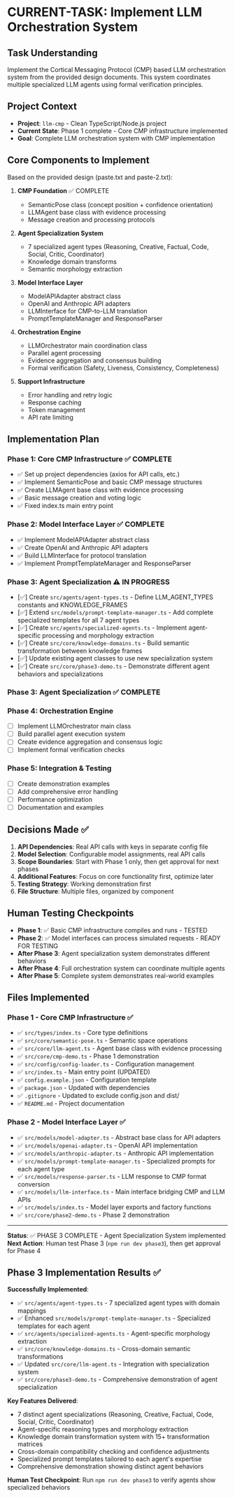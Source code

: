 # CURRENT-TASK: Implement LLM Orchestration System

## Task Understanding
Implement the Cortical Messaging Protocol (CMP) based LLM orchestration system from the provided design documents. This system coordinates multiple specialized LLM agents using formal verification principles.

## Project Context
- **Project**: `llm-cmp` - Clean TypeScript/Node.js project
- **Current State**: Phase 1 complete - Core CMP infrastructure implemented
- **Goal**: Complete LLM orchestration system with CMP implementation

## Core Components to Implement
Based on the provided design (paste.txt and paste-2.txt):

1. **CMP Foundation** ✅ COMPLETE
   - SemanticPose class (concept position + confidence orientation)
   - LLMAgent base class with evidence processing
   - Message creation and processing protocols

2. **Agent Specialization System**
   - 7 specialized agent types (Reasoning, Creative, Factual, Code, Social, Critic, Coordinator)
   - Knowledge domain transforms
   - Semantic morphology extraction

3. **Model Interface Layer**
   - ModelAPIAdapter abstract class
   - OpenAI and Anthropic API adapters
   - LLMInterface for CMP-to-LLM translation
   - PromptTemplateManager and ResponseParser

4. **Orchestration Engine**
   - LLMOrchestrator main coordination class
   - Parallel agent processing
   - Evidence aggregation and consensus building
   - Formal verification (Safety, Liveness, Consistency, Completeness)

5. **Support Infrastructure**
   - Error handling and retry logic
   - Response caching
   - Token management
   - API rate limiting

## Implementation Plan

### Phase 1: Core CMP Infrastructure ✅ COMPLETE
- ✅ Set up project dependencies (axios for API calls, etc.)
- ✅ Implement SemanticPose and basic CMP message structures
- ✅ Create LLMAgent base class with evidence processing
- ✅ Basic message creation and voting logic
- ✅ Fixed index.ts main entry point

### Phase 2: Model Interface Layer ✅ COMPLETE
- ✅ Implement ModelAPIAdapter abstract class
- ✅ Create OpenAI and Anthropic API adapters
- ✅ Build LLMInterface for protocol translation
- ✅ Implement PromptTemplateManager and ResponseParser

### Phase 3: Agent Specialization ⚠️ IN PROGRESS
- [✅] Create `src/agents/agent-types.ts` - Define LLM_AGENT_TYPES constants and KNOWLEDGE_FRAMES
- [✅] Extend `src/models/prompt-template-manager.ts` - Add complete specialized templates for all 7 agent types
- [✅] Create `src/agents/specialized-agents.ts` - Implement agent-specific processing and morphology extraction
- [✅] Create `src/core/knowledge-domains.ts` - Build semantic transformation between knowledge frames
- [✅] Update existing agent classes to use new specialization system
- [✅] Create `src/core/phase3-demo.ts` - Demonstrate different agent behaviors and specializations

### Phase 3: Agent Specialization ✅ COMPLETE

### Phase 4: Orchestration Engine
- [ ] Implement LLMOrchestrator main class
- [ ] Build parallel agent execution system
- [ ] Create evidence aggregation and consensus logic
- [ ] Implement formal verification checks

### Phase 5: Integration & Testing
- [ ] Create demonstration examples
- [ ] Add comprehensive error handling
- [ ] Performance optimization
- [ ] Documentation and examples

## Decisions Made ✅

1. **API Dependencies**: Real API calls with keys in separate config file
2. **Model Selection**: Configurable model assignments, real API calls
3. **Scope Boundaries**: Start with Phase 1 only, then get approval for next phases
4. **Additional Features**: Focus on core functionality first, optimize later
5. **Testing Strategy**: Working demonstration first
6. **File Structure**: Multiple files, organized by component

## Human Testing Checkpoints
- **Phase 1**: ✅ Basic CMP infrastructure compiles and runs - TESTED
- **Phase 2**: ✅ Model interfaces can process simulated requests - READY FOR TESTING
- **After Phase 3**: Agent specialization system demonstrates different behaviors
- **After Phase 4**: Full orchestration system can coordinate multiple agents
- **After Phase 5**: Complete system demonstrates real-world examples

## Files Implemented 

### Phase 1 - Core CMP Infrastructure ✅
- ✅ `src/types/index.ts` - Core type definitions
- ✅ `src/core/semantic-pose.ts` - Semantic space operations
- ✅ `src/core/llm-agent.ts` - Agent base class with evidence processing
- ✅ `src/core/cmp-demo.ts` - Phase 1 demonstration
- ✅ `src/config/config-loader.ts` - Configuration management
- ✅ `src/index.ts` - Main entry point (UPDATED)
- ✅ `config.example.json` - Configuration template
- ✅ `package.json` - Updated with dependencies
- ✅ `.gitignore` - Updated to exclude config.json and dist/
- ✅ `README.md` - Project documentation

### Phase 2 - Model Interface Layer ✅
- ✅ `src/models/model-adapter.ts` - Abstract base class for API adapters
- ✅ `src/models/openai-adapter.ts` - OpenAI API implementation
- ✅ `src/models/anthropic-adapter.ts` - Anthropic API implementation
- ✅ `src/models/prompt-template-manager.ts` - Specialized prompts for each agent type
- ✅ `src/models/response-parser.ts` - LLM response to CMP format conversion
- ✅ `src/models/llm-interface.ts` - Main interface bridging CMP and LLM APIs
- ✅ `src/models/index.ts` - Model layer exports and factory functions
- ✅ `src/core/phase2-demo.ts` - Phase 2 demonstration

---
**Status**: ✅ PHASE 3 COMPLETE - Agent Specialization System implemented
**Next Action**: Human test Phase 3 (`npm run dev phase3`), then get approval for Phase 4

## Phase 3 Implementation Results ✅

**Successfully Implemented**:
- ✅ `src/agents/agent-types.ts` - 7 specialized agent types with domain mappings
- ✅ Enhanced `src/models/prompt-template-manager.ts` - Specialized templates for each agent
- ✅ `src/agents/specialized-agents.ts` - Agent-specific morphology extraction
- ✅ `src/core/knowledge-domains.ts` - Cross-domain semantic transformations
- ✅ Updated `src/core/llm-agent.ts` - Integration with specialization system
- ✅ `src/core/phase3-demo.ts` - Comprehensive demonstration of agent specialization

**Key Features Delivered**:
- 7 distinct agent specializations (Reasoning, Creative, Factual, Code, Social, Critic, Coordinator)
- Agent-specific reasoning types and morphology extraction
- Knowledge domain transformation system with 15+ transformation matrices
- Cross-domain compatibility checking and confidence adjustments
- Specialized prompt templates tailored to each agent's expertise
- Comprehensive demonstration showing distinct agent behaviors

**Human Test Checkpoint**: Run `npm run dev phase3` to verify agents show specialized behaviors
